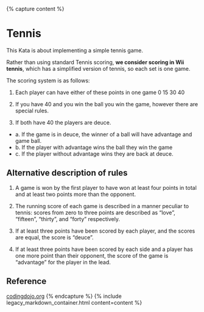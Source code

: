 {% capture content %}
# Tennis

This Kata is about implementing a simple tennis game.

Rather than using standard Tennis scoring, **we consider scoring in Wii tennis**, which has a simplified version of tennis, so each set is one game.

The scoring system is as follows:

1. Each player can have either of these points in one game 0 15 30 40

2. If you have 40 and you win the ball you win the game, however there are special rules.

3. If both have 40 the players are deuce.
  - a. If the game is in deuce, the winner of a ball will have advantage and game ball.
  - b. If the player with advantage wins the ball they win the game
  - c. If the player without advantage wins they are back at deuce.

## Alternative description of rules

1. A game is won by the first player to have won at least four points in total and at least two points more than the opponent.

2. The running score of each game is described in a manner peculiar to tennis: scores from zero to three points are described as “love”, “fifteen”, “thirty”, and “forty” respectively.

3. If at least three points have been scored by each player, and the scores are equal, the score is “deuce”.

4. If at least three points have been scored by each side and a player has one more point than their opponent, the score of the game is “advantage” for the player in the lead.

## Reference

[codingdojo.org](https://codingdojo.org/kata/Tennis/)
{% endcapture %}
{% include legacy_markdown_container.html content=content %}
